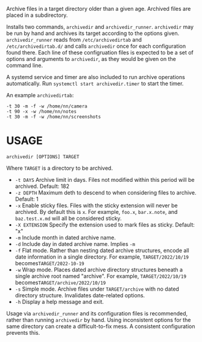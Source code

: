 Archive files in a target directory older than a given age. Archived files are
placed in a subdirectory.

Installs two commands, `archivedir` and `archivedir_runner`. `archivedir` may be
run by hand and archives its target according to the options given.
`archivedir_runner` reads from `/etc/archivedirtab` and `/etc/archivedirtab.d/`
and calls `archivedir` once for each configuration found there. Each line of
these configruation files is expected to be a set of options and arguments to
`archivedir`, as they would be given on the command line.

A systemd service and timer are also included to run archive operations
automatically. Run `systemctl start archivedir.timer` to start the timer.

An example `archivedirtab`:

```
-t 30 -m -f -w /home/nn/camera
-t 90 -x -w /home/nn/notes
-t 30 -m -f -w /home/nn/screenshots
```

# USAGE

`archivedir [OPTIONS] TARGET`

Where `TARGET` is a directory to be archived.

* `-t DAYS`
  Archive limit in days. Files not modified within this period will be
  archived.  Default: 182
* `-z DEPTH`
  Maximum deth to descend to when considering files to archive. Default: 1
* `-x`
  Enable sticky files. Files with the sticky extension will never be
  archived. By default this is `x`.
  For example, `foo.x`, `bar.x.note`, and `baz.test.x.md` will all be
  considered sticky.
* `-X EXTENSION`
  Specify the extension used to mark files as sticky.
  Default: "x"
* `-m`
  Include month in dated archive name.
* `-d`
  Include day in dated archive name. Implies `-m`
* `-f`
  Flat mode. Rather than nesting dated archive structures, encode all date
  information in a single directory.
  For example, `TARGET/2022/10/19` becomes`TARGET/2022-10-19`
* `-w`
  Wrap mode. Places dated archive directory structures beneath a single
  archive root named "archive".
  For example, `TARGET/2022/10/19` becomes`TARGET/archive/2022/10/19`
* `-s`
  Simple mode. Archive files under `TARGET/archive` with no dated directory
  structure. Invalidates date-related options.
* `-h`
  Display a help message and exit.

Usage via `archivedir_runner` and its configuration files is recommended, rather
than running `archivedir` by hand. Using inconsistent options for the same
directory can create a difficult-to-fix mess. A consistent configuration
prevents this.

